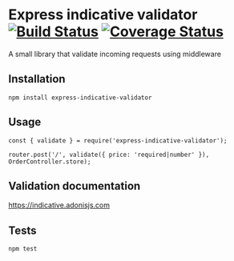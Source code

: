 Express indicative validator [![Build Status](https://travis-ci.org/EvGorbenko/express-indicative-validator.svg?branch=master)](https://travis-ci.org/EvGorbenko/express-indicative-validator) [![Coverage Status](https://coveralls.io/repos/github/EvGorbenko/express-indicative-validator/badge.svg?branch=master)](https://coveralls.io/github/EvGorbenko/express-indicative-validator?branch=master)
=========

A small library that validate incoming requests using middleware

## Installation

  `npm install express-indicative-validator`

## Usage

    const { validate } = require('express-indicative-validator');

    router.post('/', validate({ price: 'required|number' }), OrderController.store);
  
## Validation documentation

  https://indicative.adonisjs.com

## Tests

  `npm test`
